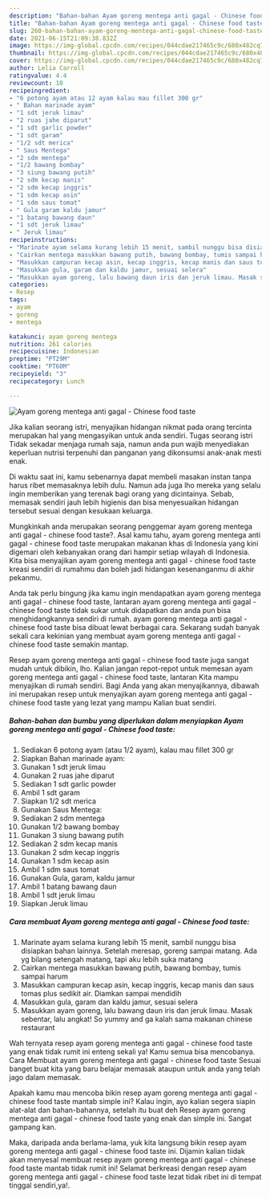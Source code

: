 ```yaml
---
description: "Bahan-bahan Ayam goreng mentega anti gagal - Chinese food taste Sederhana dan Mudah Dibuat"
title: "Bahan-bahan Ayam goreng mentega anti gagal - Chinese food taste Sederhana dan Mudah Dibuat"
slug: 260-bahan-bahan-ayam-goreng-mentega-anti-gagal-chinese-food-taste-sederhana-dan-mudah-dibuat
date: 2021-06-15T21:09:38.832Z
image: https://img-global.cpcdn.com/recipes/044cdae217465c9c/680x482cq70/ayam-goreng-mentega-anti-gagal-chinese-food-taste-foto-resep-utama.jpg
thumbnail: https://img-global.cpcdn.com/recipes/044cdae217465c9c/680x482cq70/ayam-goreng-mentega-anti-gagal-chinese-food-taste-foto-resep-utama.jpg
cover: https://img-global.cpcdn.com/recipes/044cdae217465c9c/680x482cq70/ayam-goreng-mentega-anti-gagal-chinese-food-taste-foto-resep-utama.jpg
author: Lelia Carroll
ratingvalue: 4.4
reviewcount: 10
recipeingredient:
- "6 potong ayam atau 12 ayam kalau mau fillet 300 gr"
- " Bahan marinade ayam"
- "1 sdt jeruk limau"
- "2 ruas jahe diparut"
- "1 sdt garlic powder"
- "1 sdt garam"
- "1/2 sdt merica"
- " Saus Mentega"
- "2 sdm mentega"
- "1/2 bawang bombay"
- "3 siung bawang putih"
- "2 sdm kecap manis"
- "2 sdm kecap inggris"
- "1 sdm kecap asin"
- "1 sdm saus tomat"
- " Gula garam kaldu jamur"
- "1 batang bawang daun"
- "1 sdt jeruk limau"
- " Jeruk limau"
recipeinstructions:
- "Marinate ayam selama kurang lebih 15 menit, sambil nunggu bisa disiapkan bahan lainnya. Setelah meresap, goreng sampai matang. Ada yg bilang setengah matang, tapi aku lebih suka matang"
- "Cairkan mentega masukkan bawang putih, bawang bombay, tumis sampai harum"
- "Masukkan campuran kecap asin, kecap inggris, kecap manis dan saus tomas plus sedikit air. Diamkan sampai mendidih"
- "Masukkan gula, garam dan kaldu jamur, sesuai selera"
- "Masukkan ayam goreng, lalu bawang daun iris dan jeruk limau. Masak sebentar, lalu angkat! So yummy and ga kalah sama makanan chinese restaurant"
categories:
- Resep
tags:
- ayam
- goreng
- mentega

katakunci: ayam goreng mentega 
nutrition: 261 calories
recipecuisine: Indonesian
preptime: "PT29M"
cooktime: "PT60M"
recipeyield: "3"
recipecategory: Lunch

---
```



![Ayam goreng mentega anti gagal - Chinese food taste](https://img-global.cpcdn.com/recipes/044cdae217465c9c/680x482cq70/ayam-goreng-mentega-anti-gagal-chinese-food-taste-foto-resep-utama.jpg)

Jika kalian seorang istri, menyajikan hidangan nikmat pada orang tercinta merupakan hal yang mengasyikan untuk anda sendiri. Tugas seorang istri Tidak sekadar menjaga rumah saja, namun anda pun wajib menyediakan keperluan nutrisi terpenuhi dan panganan yang dikonsumsi anak-anak mesti enak.

Di waktu  saat ini, kamu sebenarnya dapat membeli masakan instan tanpa harus ribet memasaknya lebih dulu. Namun ada juga lho mereka yang selalu ingin memberikan yang terenak bagi orang yang dicintainya. Sebab, memasak sendiri jauh lebih higienis dan bisa menyesuaikan hidangan tersebut sesuai dengan kesukaan keluarga. 



Mungkinkah anda merupakan seorang penggemar ayam goreng mentega anti gagal - chinese food taste?. Asal kamu tahu, ayam goreng mentega anti gagal - chinese food taste merupakan makanan khas di Indonesia yang kini digemari oleh kebanyakan orang dari hampir setiap wilayah di Indonesia. Kita bisa menyajikan ayam goreng mentega anti gagal - chinese food taste kreasi sendiri di rumahmu dan boleh jadi hidangan kesenanganmu di akhir pekanmu.

Anda tak perlu bingung jika kamu ingin mendapatkan ayam goreng mentega anti gagal - chinese food taste, lantaran ayam goreng mentega anti gagal - chinese food taste tidak sukar untuk didapatkan dan anda pun bisa menghidangkannya sendiri di rumah. ayam goreng mentega anti gagal - chinese food taste bisa dibuat lewat berbagai cara. Sekarang sudah banyak sekali cara kekinian yang membuat ayam goreng mentega anti gagal - chinese food taste semakin mantap.

Resep ayam goreng mentega anti gagal - chinese food taste juga sangat mudah untuk dibikin, lho. Kalian jangan repot-repot untuk memesan ayam goreng mentega anti gagal - chinese food taste, lantaran Kita mampu menyajikan di rumah sendiri. Bagi Anda yang akan menyajikannya, dibawah ini merupakan resep untuk menyajikan ayam goreng mentega anti gagal - chinese food taste yang lezat yang mampu Kalian buat sendiri.

<!--inarticleads1-->

##### Bahan-bahan dan bumbu yang diperlukan dalam menyiapkan Ayam goreng mentega anti gagal - Chinese food taste:

1. Sediakan 6 potong ayam (atau 1/2 ayam), kalau mau fillet 300 gr
1. Siapkan  Bahan marinade ayam:
1. Gunakan 1 sdt jeruk limau
1. Gunakan 2 ruas jahe diparut
1. Sediakan 1 sdt garlic powder
1. Ambil 1 sdt garam
1. Siapkan 1/2 sdt merica
1. Gunakan  Saus Mentega:
1. Sediakan 2 sdm mentega
1. Gunakan 1/2 bawang bombay
1. Gunakan 3 siung bawang putih
1. Sediakan 2 sdm kecap manis
1. Gunakan 2 sdm kecap inggris
1. Gunakan 1 sdm kecap asin
1. Ambil 1 sdm saus tomat
1. Gunakan  Gula, garam, kaldu jamur
1. Ambil 1 batang bawang daun
1. Ambil 1 sdt jeruk limau
1. Siapkan  Jeruk limau




<!--inarticleads2-->

##### Cara membuat Ayam goreng mentega anti gagal - Chinese food taste:

1. Marinate ayam selama kurang lebih 15 menit, sambil nunggu bisa disiapkan bahan lainnya. Setelah meresap, goreng sampai matang. Ada yg bilang setengah matang, tapi aku lebih suka matang
1. Cairkan mentega masukkan bawang putih, bawang bombay, tumis sampai harum
1. Masukkan campuran kecap asin, kecap inggris, kecap manis dan saus tomas plus sedikit air. Diamkan sampai mendidih
1. Masukkan gula, garam dan kaldu jamur, sesuai selera
1. Masukkan ayam goreng, lalu bawang daun iris dan jeruk limau. Masak sebentar, lalu angkat! So yummy and ga kalah sama makanan chinese restaurant




Wah ternyata resep ayam goreng mentega anti gagal - chinese food taste yang enak tidak rumit ini enteng sekali ya! Kamu semua bisa mencobanya. Cara Membuat ayam goreng mentega anti gagal - chinese food taste Sesuai banget buat kita yang baru belajar memasak ataupun untuk anda yang telah jago dalam memasak.

Apakah kamu mau mencoba bikin resep ayam goreng mentega anti gagal - chinese food taste mantab simple ini? Kalau ingin, ayo kalian segera siapin alat-alat dan bahan-bahannya, setelah itu buat deh Resep ayam goreng mentega anti gagal - chinese food taste yang enak dan simple ini. Sangat gampang kan. 

Maka, daripada anda berlama-lama, yuk kita langsung bikin resep ayam goreng mentega anti gagal - chinese food taste ini. Dijamin kalian tiidak akan menyesal membuat resep ayam goreng mentega anti gagal - chinese food taste mantab tidak rumit ini! Selamat berkreasi dengan resep ayam goreng mentega anti gagal - chinese food taste lezat tidak ribet ini di tempat tinggal sendiri,ya!.


